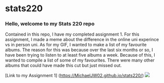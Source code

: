 # stats220
### Hello, welcome to my Stats 220 repo
Contained in this repo, I have my completed assignment 1. 
For this assignment, I made a meme about the difference in the online uni experince vs in person uni. As for my GIF, I wanted to make a list of my favourite albums. The reason for this was because over the last six months or so, I have been trying to listen to at least five albums a week. Because of this, I wanted to compile a list of some of my favourites. There were many other albums that could have made this cut but just missed out.

[Link to my Assignment 1] (https://MichaelJW02.github.io/stats220/)
![](https://i.natgeofe.com/n/812b8651-3c67-4eae-935d-af57b1980d04/1721276.jpg)
